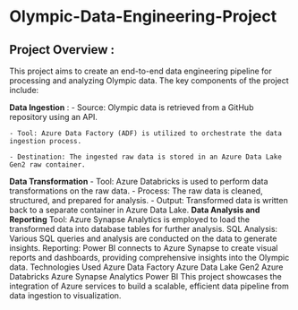 # Olympic-Data-Engineering-Project

## Project Overview :
This project aims to create an end-to-end data engineering pipeline for processing and analyzing Olympic data. The key components of the project include:

**Data Ingestion** :
    - Source: Olympic data is retrieved from a GitHub repository using an API.
    
    - Tool: Azure Data Factory (ADF) is utilized to orchestrate the data ingestion process.
    
    - Destination: The ingested raw data is stored in an Azure Data Lake Gen2 raw container.
    
**Data Transformation**
    - Tool: Azure Databricks is used to perform data transformations on the raw data.
    - Process: The raw data is cleaned, structured, and prepared for analysis.
    - Output: Transformed data is written back to a separate container in Azure Data Lake.
**Data Analysis and Reporting**
Tool: Azure Synapse Analytics is employed to load the transformed data into database tables for further analysis.
SQL Analysis: Various SQL queries and analysis are conducted on the data to generate insights.
Reporting: Power BI connects to Azure Synapse to create visual reports and dashboards, providing comprehensive insights into the Olympic data.
Technologies Used
Azure Data Factory
Azure Data Lake Gen2
Azure Databricks
Azure Synapse Analytics
Power BI
This project showcases the integration of Azure services to build a scalable, efficient data pipeline from data ingestion to visualization.
